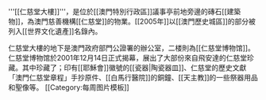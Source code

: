 '''[[仁慈堂大樓]]'''，是位於[[澳門特別行政區]]議事亭前地旁邊的磚石[[建築物]]，為澳門慈善機構[[仁慈堂]]的物業。[[2005年]]以[[澳門歷史城區]]的部分被列入[[世界文化遺產]]名錄內。

仁慈堂大樓的地下是澳門政府部門公證署的辦公室，二楼則為[[仁慈堂博物馆]]。仁慈堂博物馆於2001年12月14日正式揭幕，展出了大部份來自飛安達的仁慈堂珍藏。其中珍藏了；印有[[耶穌會]]徽號的[[瓷器|陶瓷器皿]]、仁慈堂的歷史文獻「澳門仁慈堂章程」手抄原件、[[白馬行醫院]]的銅鐘、[[天主教]]的一些祭器用品和聖像等。
<noinclude>[[Category:每周图片模板]]</noinclude>
